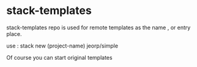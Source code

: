 # stack-templates

stack-templates repo is used for remote templates as the name , or entry place.  

use : stack new (project-name) jeorp/simple

Of course you can start original templates  
